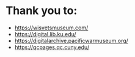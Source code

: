 # Thank you to:
- https://wisvetsmuseum.com/
- https://digital.lib.ku.edu/
- https://digitalarchive.pacificwarmuseum.org/
- https://qcpages.qc.cuny.edu/